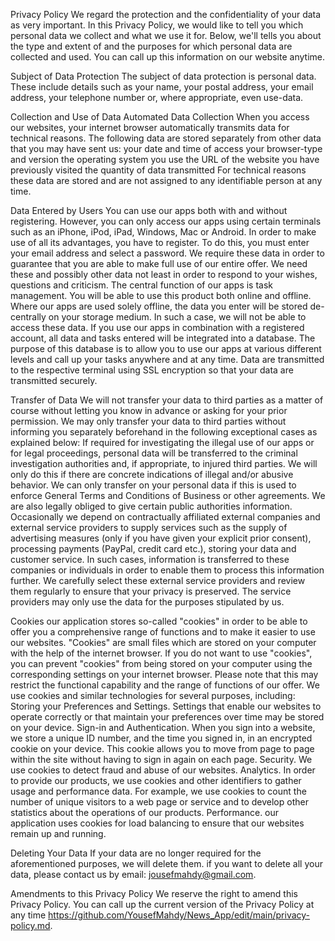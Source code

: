 Privacy Policy
We regard the protection and the confidentiality of your data as very important. In this Privacy Policy, we would like to tell you which personal data we collect and what we use it for.
Below, we'll tells you about the type and extent of and the purposes for which personal data are collected and used. You can call up this information on our website anytime.

Subject of Data Protection
The subject of data protection is personal data. These include details such as your name, your postal address, your email address, your telephone number or, where appropriate, even use-data.

Collection and Use of Data
Automated Data Collection
When you access our websites, your internet browser automatically transmits data for technical reasons. The following data are stored separately from other data that you may have sent us:
your date and time of access
your browser-type and version
the operating system you use
the URL of the website you have previously visited
the quantity of data transmitted
For technical reasons these data are stored and are not assigned to any identifiable person at any time.

Data Entered by Users
You can use our apps both with and without registering. However, you can only access our apps using certain terminals such as an iPhone, iPod, iPad, Windows, Mac or Android. In order to make use of all its advantages, you have to register. To do this, you must enter your email address and select a password. We require these data in order to guarantee that you are able to make full use of our entire offer. We need these and possibly other data not least in order to respond to your wishes, questions and criticism.
The central function of our apps is task management. You will be able to use this product both online and offline.
Where our apps are used solely offline, the data you enter will be stored de-centrally on your storage medium. In such a case, we will not be able to access these data.
If you use our apps in combination with a registered account, all data and tasks entered will be integrated into a database. The purpose of this database is to allow you to use our apps at various different levels and call up your tasks anywhere and at any time. Data are transmitted to the respective terminal using SSL encryption so that your data are transmitted securely.

Transfer of Data
We will not transfer your data to third parties as a matter of course without letting you know in advance or asking for your prior permission. We may only transfer your data to third parties without informing you separately beforehand in the following exceptional cases as explained below:
If required for investigating the illegal use of our apps or for legal proceedings, personal data will be transferred to the criminal investigation authorities and, if appropriate, to injured third parties. We will only do this if there are concrete indications of illegal and/or abusive behavior. We can only transfer on your personal data if this is used to enforce General Terms and Conditions of Business or other agreements. We are also legally obliged to give certain public authorities information.
Occasionally we depend on contractually affiliated external companies and external service providers to supply services such as the supply of advertising measures (only if you have given your explicit prior consent), processing payments (PayPal, credit card etc.), storing your data and customer service. In such cases, information is transferred to these companies or individuals in order to enable them to process this information further. We carefully select these external service providers and review them regularly to ensure that your privacy is preserved. The service providers may only use the data for the purposes stipulated by us.

Cookies
our application stores so-called "cookies" in order to be able to offer you a comprehensive range of functions and to make it easier to use our websites. "Cookies" are small files which are stored on your computer with the help of the internet browser. If you do not want to use "cookies", you can prevent "cookies" from being stored on your computer using the corresponding settings on your internet browser. Please note that this may restrict the functional capability and the range of functions of our offer.
We use cookies and similar technologies for several purposes, including:
Storing your Preferences and Settings. Settings that enable our websites to operate correctly or that maintain your preferences over time may be stored on your device.
Sign-in and Authentication. When you sign into a website, we store a unique ID number, and the time you signed in, in an encrypted cookie on your device. This cookie allows you to move from page to page within the site without having to sign in again on each page.
Security. We use cookies to detect fraud and abuse of our websites.
Analytics. In order to provide our products, we use cookies and other identifiers to gather usage and performance data. For example, we use cookies to count the number of unique visitors to a web page or service and to develop other statistics about the operations of our products.
Performance. our application uses cookies for load balancing to ensure that our websites remain up and running.

Deleting Your Data
If your data are no longer required for the aforementioned purposes, we will delete them. if you want to delete all your data, please contact us by email: jousefmahdy@gmail.com.

Amendments to this Privacy Policy
We reserve the right to amend this Privacy Policy. You can call up the current version of the Privacy Policy at any time https://github.com/YousefMahdy/News_App/edit/main/privacy-policy.md.
